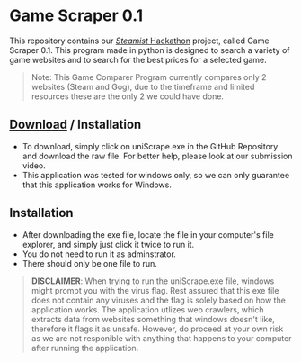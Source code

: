 # Game Scraper 0.1
This repository contains our [*Steamist* Hackathon](https://joinstemist.org/hacks) project, called Game Scraper 0.1. This program made in python is designed to search a variety of game websites and to search for the best prices for a selected game. 

> Note: This Game Comparer Program currently compares only 2 websites (Steam and Gog), due to the timeframe and limited resources these are the only 2 we could have done.

## [Download](https://github.com/ibmrt/scrape_py/blob/master/uniScrape.exe) / Installation
 - To download, simply click on uniScrape.exe in the GitHub Repository and download the raw file. For better help, please look at our submission video. 
 - This application was tested for windows only, so we can only guarantee that this application works for Windows.

## Installation
 - After downloading the exe file, locate the file in your computer's file explorer, and simply just click it twice to run it.
 - You do not need to run it as adminstrator.
 - There should only be one file to run.

> **DISCLAIMER**: When trying to run the uniScrape.exe file, windows might prompt you with the virus flag. Rest assured that this exe file does not contain any viruses and the flag is solely based on how the application works. The application utlizes web crawlers, which extracts data from websites something that windows doesn't like, therefore it flags it as unsafe. However, do proceed at your own risk as we are not responible with anything that happens to your computer after running the application. 
   
